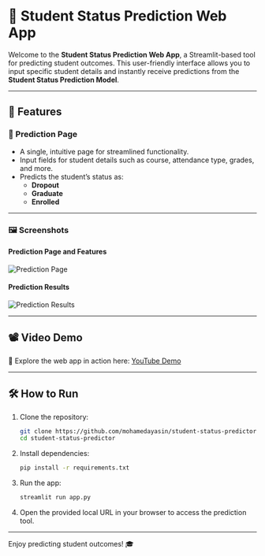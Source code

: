 # 📘 Student Status Prediction Web App  

Welcome to the **Student Status Prediction Web App**, a Streamlit-based tool for predicting student outcomes. This user-friendly interface allows you to input specific student details and instantly receive predictions from the **Student Status Prediction Model**.  

---

## 🌟 Features  

### 🔮 Prediction Page  
- A single, intuitive page for streamlined functionality.  
- Input fields for student details such as course, attendance type, grades, and more.  
- Predicts the student’s status as:  
  - **Dropout**
  - **Graduate**
  - **Enrolled**

---

### 🖼️ Screenshots  

#### Prediction Page and Features

![Prediction Page](https://github.com/user-attachments/assets/0d921c8e-658c-4321-8de5-f2b7f4bd8978)  

#### Prediction Results  

![Prediction Results](https://github.com/user-attachments/assets/78f89877-2556-4278-8139-1c2e1514f367)  

---

## 📽️ Video Demo  

🎥 Explore the web app in action here: [YouTube Demo](https://youtu.be/UwFur8QILqc)  

---

## 🛠️ How to Run  

1. Clone the repository:  
   ```bash  
   git clone https://github.com/mohamedayasin/student-status-predictor.git  
   cd student-status-predictor  
   ```  

2. Install dependencies:  
   ```bash  
   pip install -r requirements.txt  
   ```  

3. Run the app:  
   ```bash  
   streamlit run app.py  
   ```  

4. Open the provided local URL in your browser to access the prediction tool.  

---  

Enjoy predicting student outcomes! 🎓  
